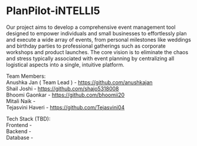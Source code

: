 # PlanPilot-iNTELLI5
Our project aims to develop a comprehensive event management
tool designed to empower individuals and small businesses to effortlessly plan
and execute a wide array of events, from personal milestones like weddings
and birthday parties to professional gatherings such as corporate workshops
and product launches. The core vision is to eliminate the chaos and stress
typically associated with event planning by centralizing all logistical aspects
into a single, intuitive platform. <br>

Team Members: <br>
Anushka Jan ( Team Lead ) - https://github.com/anushkajan <br>
Shail Joshi - https://github.com/shajo5318008 <br>
Bhoomi Gaonkar - https://github.com/bhoomii20 <br> 
Mitali Naik - <br>
Tejasvini Haveri - https://github.com/Tejasvini04 <br>

Tech Stack (TBD): <br>
Frontend -  <br>
Backend -  <br>
Database -  <br>
